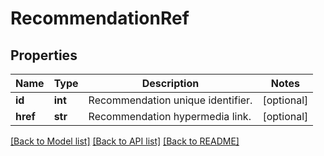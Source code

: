 # RecommendationRef

## Properties
Name | Type | Description | Notes
------------ | ------------- | ------------- | -------------
**id** | **int** | Recommendation unique identifier. | [optional] 
**href** | **str** | Recommendation hypermedia link. | [optional] 

[[Back to Model list]](../README.md#documentation-for-models) [[Back to API list]](../README.md#documentation-for-api-endpoints) [[Back to README]](../README.md)

